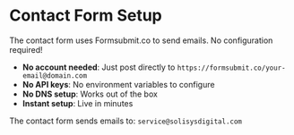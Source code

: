 # Contact Form Setup

The contact form uses Formsubmit.co to send emails. No configuration required!

- **No account needed**: Just post directly to `https://formsubmit.co/your-email@domain.com`
- **No API keys**: No environment variables to configure
- **No DNS setup**: Works out of the box
- **Instant setup**: Live in minutes

The contact form sends emails to: `service@solisysdigital.com`
